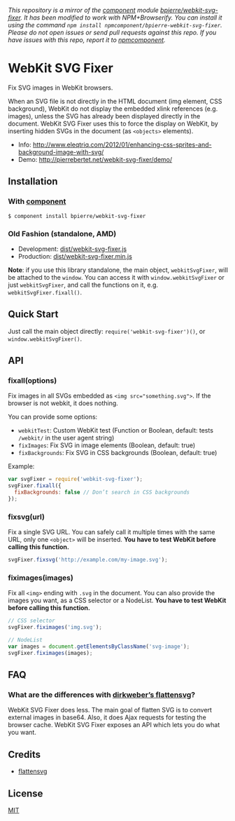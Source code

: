 *This repository is a mirror of the [component](http://component.io) module [bpierre/webkit-svg-fixer](http://github.com/bpierre/webkit-svg-fixer). It has been modified to work with NPM+Browserify. You can install it using the command `npm install npmcomponent/bpierre-webkit-svg-fixer`. Please do not open issues or send pull requests against this repo. If you have issues with this repo, report it to [npmcomponent](https://github.com/airportyh/npmcomponent).*
# WebKit SVG Fixer

Fix SVG images in WebKit browsers.

When an SVG file is not directly in the HTML document (img element, CSS background), WebKit do not display the embedded xlink references (e.g. images), unless the SVG has already been displayed directly in the document.
WebKit SVG Fixer uses this to force the display on WebKit, by inserting hidden SVGs in the document (as `<objects>` elements).

- Info: http://www.eleqtriq.com/2012/01/enhancing-css-sprites-and-background-image-with-svg/
- Demo: http://pierrebertet.net/webkit-svg-fixer/demo/

## Installation

### With [component](https://github.com/component/component#readme)

    $ component install bpierre/webkit-svg-fixer

### Old Fashion (standalone, AMD)

- Development: [dist/webkit-svg-fixer.js](https://raw.github.com/bpierre/webkit-svg-fixer/master/dist/webkit-svg-fixer.js)
- Production: [dist/webkit-svg-fixer.min.js](https://raw.github.com/bpierre/webkit-svg-fixer/master/dist/webkit-svg-fixer.min.js)

**Note**: if you use this library standalone, the main object, `webkitSvgFixer`, will be attached to the `window`. You can access it with `window.webkitSvgFixer` or just `webkitSvgFixer`, and call the functions on it, e.g. `webkitSvgFixer.fixall()`.

## Quick Start

Just call the main object directly: `require('webkit-svg-fixer')()`, or `window.webkitSvgFixer()`.

## API

### fixall(options)

Fix images in all SVGs embedded as `<img src="something.svg">`. If the browser is not webkit, it does nothing.

You can provide some options:

 - `webkitTest`: Custom WebKit test (Function or Boolean, default: tests `/webkit/` in the user agent string)
 - `fixImages`: Fix SVG in image elements (Boolean, default: true)
 - `fixBackgrounds`: Fix SVG in CSS backgrounds (Boolean, default: true)

Example:

```js
var svgFixer = require('webkit-svg-fixer');
svgFixer.fixall({
  fixBackgrounds: false // Don’t search in CSS backgrounds
});
```

### fixsvg(url)

Fix a single SVG URL. You can safely call it multiple times with the same URL, only one `<object>` will be inserted. **You have to test WebKit before calling this function.**

```js
svgFixer.fixsvg('http://example.com/my-image.svg');
```

### fiximages(images)

Fix all `<img>` ending with `.svg` in the document. You can also provide the images you want, as a CSS selector or a NodeList. **You have to test WebKit before calling this function.**

```js
// CSS selector
svgFixer.fiximages('img.svg');

// NodeList
var images = document.getElementsByClassName('svg-image');
svgFixer.fiximages(images);
```

## FAQ

### What are the differences with [dirkweber’s flattensvg](https://github.com/dirkweber/flattensvg.js)?

WebKit SVG Fixer does less. The main goal of flatten SVG is to convert external images in base64. Also, it does Ajax requests for testing the browser cache. WebKit SVG Fixer exposes an API which lets you do what you want.

## Credits

* [flattensvg](https://github.com/dirkweber/flattensvg.js)

## License

  [MIT](http://pierre.mit-license.org/)
